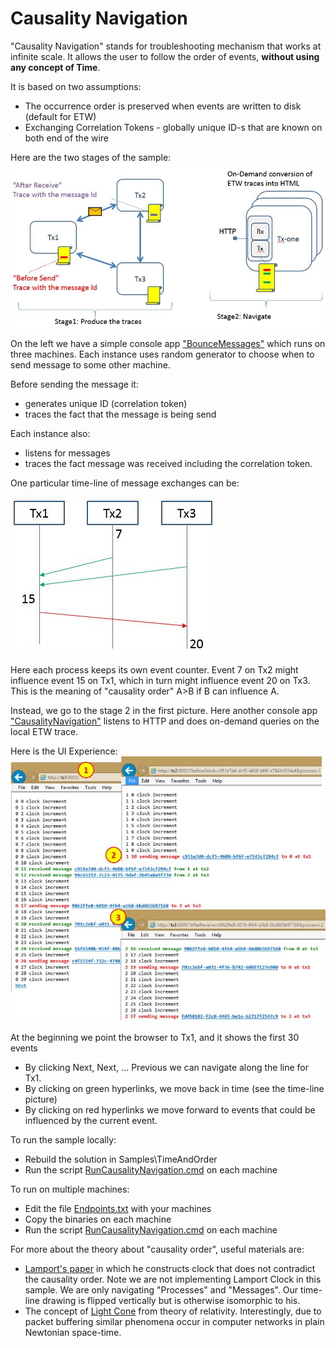 # Causality Navigation

"Causality Navigation" stands for troubleshooting mechanism that works at infinite scale. It allows the user to follow the order of events,  **without using any concept of Time**.

It is based on two assumptions:

* The occurrence order is preserved when events are written to disk (default for ETW)
* Exchanging Correlation Tokens - globally unique ID-s that are known on both end of the wire

Here are the two stages of the sample:
![CausalityNavigation.jpg](CausalityNavigation.jpg)

On the left we have a simple console app ["BounceMessages"](../BounceMessages/Program.cs) which runs on three machines. Each instance uses random generator to choose when to send message to some other machine. 

Before sending the message it:

* generates unique ID (correlation token)
* traces the fact that the message is being send

Each instance also:

* listens for messages
* traces the fact message was received including the correlation token. 

One particular time-line of message exchanges can be:

![SequenceDiagram.JPG](SequenceDiagram.JPG)

Here each process keeps its own event counter. Event 7 on Tx2 might influence event 15 on Tx1, which in turn might influence event 20 on Tx3. This is the meaning of "causality order" A>B if B can influence A. 

Instead, we go to the stage 2 in the first picture. Here another console app ["CausalityNavigation"](Program.cs) listens to HTTP and does on-demand queries on the local ETW trace.

Here is the UI Experience:
![CausalityNavigationUI.jpg](CausalityNavigationUI.jpg)

At the beginning we point the browser to Tx1, and it shows the first 30 events

* By clicking Next, Next, ... Previous we can navigate along the line for Tx1. 
* By clicking on green hyperlinks, we move back in time (see the time-line picture)
* By clicking on red hyperlinks we move forward to events that could be influenced by the current event.

To run the sample locally:

* Rebuild the solution in Samples\TimeAndOrder
* Run the script [RunCausalityNavigation.cmd](RunCausalityNavigation.cmd) on each machine

To run on multiple machines:

* Edit the file [Endpoints.txt](../BounceMessages/Endpoints.txt) with your machines
* Copy the binaries on each machine
* Run the script [RunCausalityNavigation.cmd](RunCausalityNavigation.cmd) on each machine

For more about the theory about "causality order", useful materials are: 

* [Lamport's paper](http://research.microsoft.com/en-us/um/people/lamport/pubs/time-clocks.pdf) in which he constructs clock that does not contradict the causality order. Note we are not implementing Lamport Clock in this sample. We are only navigating "Processes" and "Messages". Our time-line drawing is flipped vertically but is otherwise isomorphic to his.
* The concept of [Light Cone](http://en.wikipedia.org/wiki/Light_cone) from theory of relativity. Interestingly, due to packet buffering similar phenomena occur in computer networks in plain Newtonian space-time.